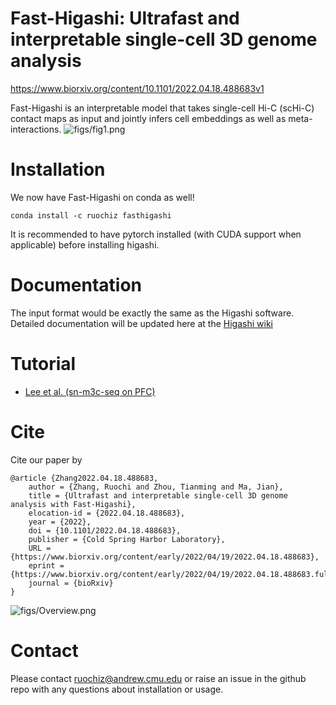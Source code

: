 # Fast-Higashi: Ultrafast and interpretable single-cell 3D genome analysis
https://www.biorxiv.org/content/10.1101/2022.04.18.488683v1

Fast-Higashi is an interpretable model that takes single-cell Hi-C (scHi-C) contact maps as input and jointly infers cell embeddings as well as meta-interactions.
![figs/fig1.png](https://github.com/ma-compbio/Fast-Higashi/blob/main/figs/fig1.png)
# Installation

We now have Fast-Higashi on conda as well!

`conda install -c ruochiz fasthigashi`

It is recommended to have pytorch installed (with CUDA support when applicable) before installing higashi.

# Documentation
The input format would be exactly the same as the Higashi software. 
Detailed documentation will be updated here at the [Higashi wiki](https://github.com/ma-compbio/Higashi/wiki/Fast-Higashi-Usage)

# Tutorial
- [Lee et al. (sn-m3c-seq on PFC)](https://github.com/ma-compbio/Fast-Higashi/blob/main/PFC%20tutorial.ipynb)

# Cite

Cite our paper by

```
@article {Zhang2022.04.18.488683,
	author = {Zhang, Ruochi and Zhou, Tianming and Ma, Jian},
	title = {Ultrafast and interpretable single-cell 3D genome analysis with Fast-Higashi},
	elocation-id = {2022.04.18.488683},
	year = {2022},
	doi = {10.1101/2022.04.18.488683},
	publisher = {Cold Spring Harbor Laboratory},
	URL = {https://www.biorxiv.org/content/early/2022/04/19/2022.04.18.488683},
	eprint = {https://www.biorxiv.org/content/early/2022/04/19/2022.04.18.488683.full.pdf},
	journal = {bioRxiv}
}
```

![figs/Overview.png](https://github.com/ma-compbio/Fast-Higashi/blob/main/figs/higashi_title.png)



# Contact

Please contact ruochiz@andrew.cmu.edu or raise an issue in the github repo with any questions about installation or usage. 

